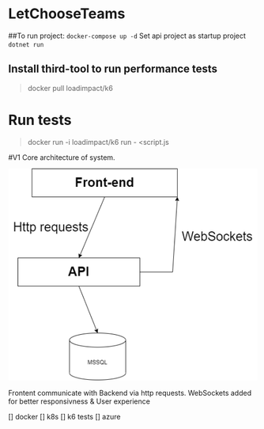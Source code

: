 # LetChooseTeams


##To run project:
`docker-compose up -d`
Set api project as startup project
`dotnet run`

## Install third-tool to run performance tests
> docker pull loadimpact/k6

# Run tests
> docker run -i loadimpact/k6 run - <script.js



#V1
Core architecture of system.

![alt text](https://github.com/AGranosik/LetChooseTeams/blob/event-sourcing/images/v1_architectures.png)

Frontent communicate with Backend via http requests.
WebSockets added for better responsivness & User experience


[] docker
[] k8s
[] k6 tests
[] azure